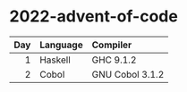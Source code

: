 # 2022-advent-of-code

| Day | Language | Compiler |
| --: | :--      | :--             |
|   1 | Haskell  | GHC 9.1.2       |
|   2 | Cobol    | GNU Cobol 3.1.2 |
